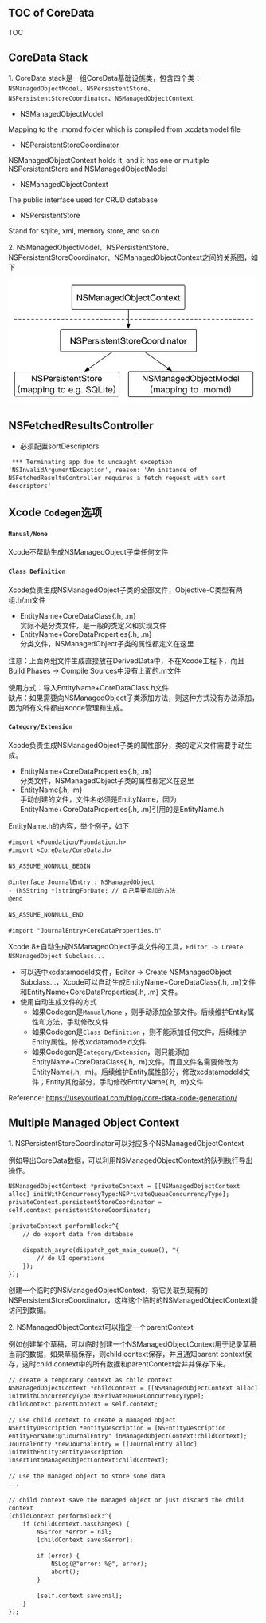 ## TOC of CoreData

TOC

## CoreData Stack

1\. CoreData stack是一组CoreData基础设施类，包含四个类：`NSManagedObjectModel`、`NSPersistentStore`、`NSPersistentStoreCoordinator`、`NSManagedObjectContext`

* NSManagedObjectModel    
>
Mapping to the .momd folder which is compiled from .xcdatamodel file

* NSPersistentStoreCoordinator
>
NSManagedObjectContext holds it, and it has one or multiple NSPersistentStore and NSManagedObjectModel

* NSManagedObjectContext
>
The public interface used for CRUD database

* NSPersistentStore
>
Stand for sqlite, xml, memory store, and so on

2\. NSManagedObjectModel、NSPersistentStore、NSPersistentStoreCoordinator、NSManagedObjectContext之间的关系图，如下

![CoreDataStack](Diagrams/CoreDataStack.png)


## NSFetchedResultsController

* 必须配置sortDescriptors

```
 *** Terminating app due to uncaught exception 'NSInvalidArgumentException', reason: 'An instance of NSFetchedResultsController requires a fetch request with sort descriptors'
```

## Xcode `Codegen`选项

#### `Manual/None`    
Xcode不帮助生成NSManagedObject子类任何文件

#### `Class Definition`

Xcode负责生成NSManagedObject子类的全部文件，Objective-C类型有两组.h/.m文件
     
* EntityName+CoreDataClass{.h, .m}    
  实际不是分类文件，是一般的类定义和实现文件   
* EntityName+CoreDataProperties{.h, .m}     
  分类文件，NSManagedObject子类的属性都定义在这里
   
> 
注意：上面两组文件生成直接放在DerivedData中，不在Xcode工程下，而且Build Phases -> Compile Sources中没有上面的.m文件

使用方式：导入EntityName+CoreDataClass.h文件   
缺点：如果需要向NSManagedObject子类添加方法，则这种方式没有办法添加，因为所有文件都由Xcode管理和生成。

#### `Category/Extension`    
Xcode负责生成NSManagedObject子类的属性部分，类的定义文件需要手动生成。

* EntityName+CoreDataProperties{.h, .m}     
  分类文件，NSManagedObject子类的属性都定义在这里
* EntityName{.h, .m}    
  手动创建的文件，文件名必须是EntityName，因为EntityName+CoreDataProperties{.h, .m}引用的是EntityName.h

EntityName.h的内容，举个例子，如下

```
#import <Foundation/Foundation.h>
#import <CoreData/CoreData.h>

NS_ASSUME_NONNULL_BEGIN

@interface JournalEntry : NSManagedObject
- (NSString *)stringForDate; // 自己需要添加的方法
@end

NS_ASSUME_NONNULL_END

#import "JournalEntry+CoreDataProperties.h"
```

Xcode 8+自动生成NSManagedObject子类文件的工具，`Editor -> Create NSManagedObject Subclass...`    

* 可以选中xcdatamodeld文件，Editor -> Create NSManagedObject Subclass...，Xcode可以自动生成EntityName+CoreDataClass{.h, .m}文件和EntityName+CoreDataProperties{.h, .m} 文件。  
* 使用自动生成文件的方式   
  * 如果Codegen是`Manual/None` ，则手动添加全部文件。后续维护Entity属性和方法，手动修改文件
  * 如果Codegen是`Class Definition` ，则不能添加任何文件。后续维护Entity属性，修改xcdatamodeld文件
  * 如果Codegen是`Category/Extension`，则只能添加EntityName+CoreDataClass{.h, .m}文件，而且文件名需要修改为EntityName{.h, .m}。后续维护Entity属性部分，修改xcdatamodeld文件；Entity其他部分，手动修改EntityName{.h, .m}文件

Reference: https://useyourloaf.com/blog/core-data-code-generation/


## Multiple Managed Object Context

1\. NSPersistentStoreCoordinator可以对应多个NSManagedObjectContext

例如导出CoreData数据，可以利用NSManagedObjectContext的队列执行导出操作。

```
NSManagedObjectContext *privateContext = [[NSManagedObjectContext alloc] initWithConcurrencyType:NSPrivateQueueConcurrencyType];
privateContext.persistentStoreCoordinator = self.context.persistentStoreCoordinator;
    
[privateContext performBlock:^{
    // do export data from database
    
    dispatch_async(dispatch_get_main_queue(), ^{
    	// do UI operations
    });
}];
```

创建一个临时的NSManagedObjectContext，将它关联到现有的NSPersistentStoreCoordinator，这样这个临时的NSManagedObjectContext能访问到数据。

2\. NSManagedObjectContext可以指定一个parentContext

例如创建某个草稿，可以临时创建一个NSManagedObjectContext用于记录草稿当前的数据，如果草稿保存，则child context保存，并且通知parent context保存，这时child context中的所有数据和parentContext合并并保存下来。

```
// create a temporary context as child context
NSManagedObjectContext *childContext = [[NSManagedObjectContext alloc] initWithConcurrencyType:NSPrivateQueueConcurrencyType];
childContext.parentContext = self.context;

// use child context to create a managed object
NSEntityDescription *entityDescription = [NSEntityDescription entityForName:@"JournalEntry" inManagedObjectContext:childContext];
JournalEntry *newJournalEntry = [[JournalEntry alloc] initWithEntity:entityDescription insertIntoManagedObjectContext:childContext];

// use the managed object to store some data
...

// child context save the managed object or just discard the child context
[childContext performBlock:^{
    if (childContext.hasChanges) {
        NSError *error = nil;
        [childContext save:&error];
        
        if (error) {
            NSLog(@"error: %@", error);
            abort();
        }
        
        [self.context save:nil];
    }
}];
```

